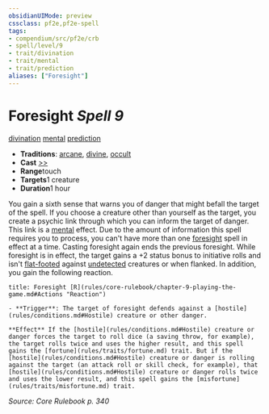 ```yaml
---
obsidianUIMode: preview
cssclass: pf2e,pf2e-spell
tags:
- compendium/src/pf2e/crb
- spell/level/9
- trait/divination
- trait/mental
- trait/prediction
aliases: ["Foresight"]
---
```

# Foresight *Spell 9*   
[divination](rules/traits/divination.md)  [mental](rules/traits/mental.md)  [prediction](rules/traits/prediction.md)  

- **Traditions**: [arcane](rules/traits/arcane.md), [divine](rules/traits/divine.md), [occult](rules/traits/occult.md)
- **Cast** [>>](rules/core-rulebook/chapter-9-playing-the-game.md#Actions "Two-Action") 
- **Range**touch
- **Targets**1 creature
- **Duration**1 hour

You gain a sixth sense that warns you of danger that might befall the target of the spell. If you choose a creature other than yourself as the target, you create a psychic link through which you can inform the target of danger. This link is a [mental](rules/traits/mental.md) effect. Due to the amount of information this spell requires you to process, you can't have more than one [foresight](compendium/spells/foresight.md) spell in effect at a time. Casting foresight again ends the previous foresight. While foresight is in effect, the target gains a +2 status bonus to initiative rolls and isn't [flat-footed](rules/conditions.md#Flat-footed) against [undetected](rules/conditions.md#Undetected) creatures or when flanked. In addition, you gain the following reaction.

```ad-embed-ability
title: Foresight [R](rules/core-rulebook/chapter-9-playing-the-game.md#Actions "Reaction")

- **Trigger**: The target of foresight defends against a [hostile](rules/conditions.md#Hostile) creature or other danger.

**Effect** If the [hostile](rules/conditions.md#Hostile) creature or danger forces the target to roll dice (a saving throw, for example), the target rolls twice and uses the higher result, and this spell gains the [fortune](rules/traits/fortune.md) trait. But if the [hostile](rules/conditions.md#Hostile) creature or danger is rolling against the target (an attack roll or skill check, for example), that [hostile](rules/conditions.md#Hostile) creature or danger rolls twice and uses the lower result, and this spell gains the [misfortune](rules/traits/misfortune.md) trait.
```

*Source: Core Rulebook p. 340*